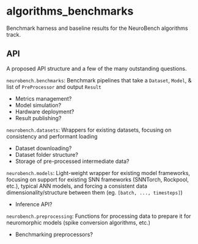 # algorithms_benchmarks
Benchmark harness and baseline results for the NeuroBench algorithms track.

## API
A proposed API structure and a few of the many outstanding questions.

`neurobench.benchmarks`: Benchmark pipelines that take a `Dataset`, `Model`, & list of `PreProcessor` and output `Result`
- Metrics management?
- Model simulation?
- Hardware deployment?
- Result publishing?

`neurobench.datasets`: Wrappers for existing datasets, focusing on consistency and performant loading
- Dataset downloading?
- Dataset folder structure?
- Storage of pre-processed intermediate data?

`neurobench.models`: Light-weight wrapper for existing model frameworks, focusing on support for existing SNN frameworks (SNNTorch, Rockpool, etc.), typical ANN models, and forcing a consistent data dimensionality/structure between them (eg. `[batch, ..., timesteps]`)
- Inference API?

`neurobench.preprocessing`: Functions for processing data to prepare it for neuromorphic models (spike conversion algorithms, etc.)
- Benchmarking preprocessors?